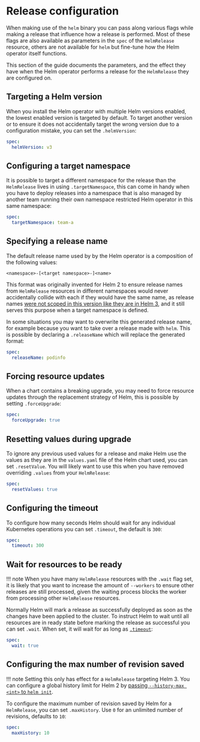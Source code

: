 # Release configuration

When making use of the `helm` binary you can pass along various flags while
making a release that influence how a release is performed. Most of these flags
are also available as parameters in the `spec` of the `HelmRelease` resource,
others are not available for `helm` but fine-tune how the Helm operator itself
functions.

This section of the guide documents the parameters, and the effect they have
when the Helm operator performs a release for the `HelmRelease` they are
configured on.

## Targeting a Helm version

When you install the Helm operator with multiple Helm versions enabled, the
lowest enabled version is targeted by default. To target another version or to
ensure it does not accidentally target the wrong version due to a configuration
mistake, you can set the `.helmVersion`:

```yaml
spec:
  helmVersion: v3
```

## Configuring a target namespace

It is possible to target a different namespace for the release than the
`HelmRelease` lives in using `.targetNamespace`, this can come in handy when
you have to deploy releases into a namespace that is also managed by another
team running their own namespace restricted Helm operator in this same
namespace:

```yaml
spec:
  targetNamespace: team-a
```

## Specifying a release name

The default release name used by by the Helm operator is a composition of the
following values:

```text
<namespace>-[<target namespace>-]<name>
```
This format was originally invented for Helm 2 to ensure release names from
`HelmRelease` resources in different namespaces would never accidentally
collide with each if they would have the same name, as release names
[were not scoped in this version like they are in Helm 3](
https://helm.sh/docs/faq/#release-names-are-now-scoped-to-the-namespace),
and it still serves this purpose when a target namespace is defined.

In some situations you may want to overwrite this generated release name, for
example because you want to take over a release made with `helm`. This is 
possible by declaring a `.releaseName` which will replace the generated format:

```yaml
spec:
  releaseName: podinfo
```

## Forcing resource updates

When a chart contains a breaking upgrade, you may need to force resource updates
through the replacement strategy of Helm, this is possible by setting
`.forceUpgrade`:

```yaml
spec:
  forceUpgrade: true
```

## Resetting values during upgrade

To ignore any previous used values for a release and make Helm use the values
as they are in the `values.yaml` file of the Helm chart used, you can set
`.resetValue`. You will likely want to use this when you have removed
overriding `.values` from your `HelmRelease`:

```yaml
spec:
  resetValues: true
```

## Configuring the timeout

To configure how many seconds Helm should wait for any individual Kubernetes operations
you can set `.timeout`, the default is `300`:

```yaml
spec:
  timeout: 300
```

## Wait for resources to be ready

!!! note
    When you have many `HelmRelease` resources with the `.wait` flag
    set, it is likely that you want to increase the amount of `--workers` to
    ensure other releases are still processed, given the waiting process blocks
    the worker from processing other `HelmRelease` resources.

Normally Helm will mark a release as successfully deployed as soon as the
changes have been applied to the cluster. To instruct Helm to wait until
all resources are in ready state before marking the release as successful
you can set `.wait`. When set, it will wait for as long as
[`.timeout`](#configuring-the-timeout):

```yaml
spec:
  wait: true
```

## Configuring the max number of revision saved

!!! note
    Setting this only has effect for a `HelmRelease` targeting Helm 3.
    You can configure a global history limit for Helm 2 by [passing `--history-max
    <int>` to `helm init`](https://v2.helm.sh/docs/using_helm/#initialize-helm-and-install-tiller).

To configure the maximum number of revision saved by Helm for a `HelmRelease`,
you can set `.maxHistory`. Use `0` for an unlimited number of revisions,
defaults to `10`:

```yaml
spec:
  maxHistory: 10
```
